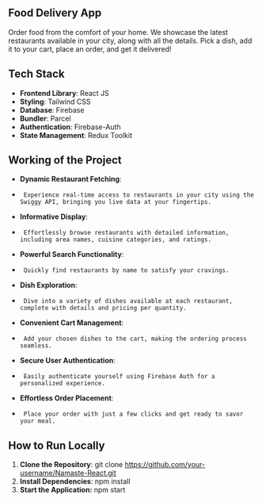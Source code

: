 ## Food Delivery App

Order food from the comfort of your home. We showcase the latest restaurants available in your city, along with all the details. Pick a dish, add it to your cart, place an order, and get it delivered!

## Tech Stack

- **Frontend Library**: React JS
- **Styling**:          Tailwind CSS
- **Database**:         Firebase
- **Bundler**:          Parcel
- **Authentication**:   Firebase-Auth
- **State Management**: Redux Toolkit

## Working of the Project

- **Dynamic Restaurant Fetching**:
-      Experience real-time access to restaurants in your city using the Swiggy API, bringing you live data at your fingertips.
- **Informative Display**:
-      Effortlessly browse restaurants with detailed information, including area names, cuisine categories, and ratings.
- **Powerful Search Functionality**:
-      Quickly find restaurants by name to satisfy your cravings.
- **Dish Exploration**:
-      Dive into a variety of dishes available at each restaurant, complete with details and pricing per quantity.
- **Convenient Cart Management**:
-      Add your chosen dishes to the cart, making the ordering process seamless.
- **Secure User Authentication**:
-      Easily authenticate yourself using Firebase Auth for a personalized experience.
- **Effortless Order Placement**:
-      Place your order with just a few clicks and get ready to savor your meal.

## How to Run Locally

1. **Clone the Repository**:
   git clone https://github.com/your-username/Namaste-React.git
2. **Install Dependencies**:
      npm install
3. **Start the Application:**
       npm start






